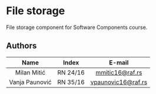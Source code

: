 # File storage

File storage component for Software Components course.

## Authors

| Name            | Index    | E-mail
| :------------:  | :------: | :-----------------:
| Milan Mitić     | RN 24/16 | mmitic16@raf.rs
| Vanja Paunović  | RN 35/16 | vpaunovic16@raf.rs
